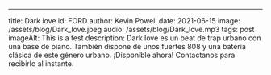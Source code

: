 ---
title: Dark love
id: FORD
author: Kevin Powell
date: 2021-06-15
image: /assets/blog/Dark_love.jpeg
audio: /assets/blog/Dark_love.mp3
tags: post
imageAlt: This is a test
description: Dark love es un beat de trap urbano con una base de piano. También dispone de unos fuertes 808 y una batería clásica de este género urbano. ¡Disponible ahora! Contactanos para recibirlo al instante.